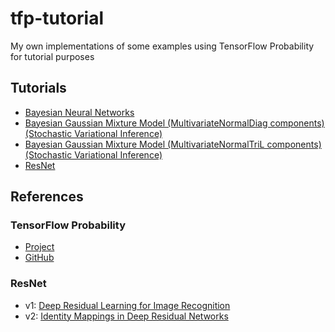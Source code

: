 # tfp-tutorial
My own implementations of some examples using TensorFlow Probability for tutorial purposes

## Tutorials

* [Bayesian Neural Networks](tfp_bnn.ipynb)
* [Bayesian Gaussian Mixture Model (MultivariateNormalDiag components) (Stochastic Variational Inference)](tfp_bgmm_MultivariateNormalDiag_SVI.ipynb)
* [Bayesian Gaussian Mixture Model (MultivariateNormalTriL components) (Stochastic Variational Inference)](tfp_bgmm_MultivariateNormalTriL_SVI.ipynb)
* [ResNet](tfp_resnet.py)

## References

### TensorFlow Probability
* [Project](https://www.tensorflow.org/probability)
* [GitHub](https://github.com/tensorflow/probability)

### ResNet
* v1: [Deep Residual Learning for Image Recognition](https://arxiv.org/pdf/1512.03385.pdf)
* v2: [Identity Mappings in Deep Residual Networks](https://arxiv.org/pdf/1603.05027.pdf)